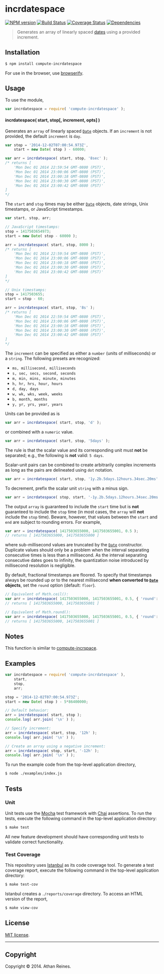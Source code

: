 incrdatespace
===
[![NPM version][npm-image]][npm-url] [![Build Status][travis-image]][travis-url] [![Coverage Status][coveralls-image]][coveralls-url] [![Dependencies][dependencies-image]][dependencies-url]

> Generates an array of linearly spaced [dates](https://developer.mozilla.org/en-US/docs/Web/JavaScript/Reference/Global_Objects/Date) using a provided increment.


## Installation

``` bash
$ npm install compute-incrdatespace
```

For use in the browser, use [browserify](https://github.com/substack/node-browserify).


## Usage

To use the module,

``` javascript
var incrdatespace = require( 'compute-incrdatespace' );
```

#### incrdatespace( start, stop[, increment, opts] )

Generates an `array` of linearly spaced [`Date`](https://developer.mozilla.org/en-US/docs/Web/JavaScript/Reference/Global_Objects/Date) objects. If an `increment` is not provided, the default `increment` is `day`.

``` javascript
var stop = '2014-12-02T07:00:54.973Z',
	start = new Date( stop ) - 60000;

var arr = incrdatespace( start, stop, '8sec' );
/* returns [
	'Mon Dec 01 2014 22:59:54 GMT-0800 (PST)',
	'Mon Dec 01 2014 23:00:06 GMT-0800 (PST)',
	'Mon Dec 01 2014 23:00:18 GMT-0800 (PST)',
	'Mon Dec 01 2014 23:00:30 GMT-0800 (PST)',
	'Mon Dec 01 2014 23:00:42 GMT-0800 (PST)'
]
*/
```

The `start` and `stop` times may be either [`Date`](https://developer.mozilla.org/en-US/docs/Web/JavaScript/Reference/Global_Objects/Date) objects, date strings, Unix timestamps, or JavaScript timestamps.

``` javascript
var start, stop, arr;

// JavaScript timestamps:
stop = 1417503654973;
start = new Date( stop - 60000 );

arr = incrdatespace( start, stop, 8000 );
/* returns [
	'Mon Dec 01 2014 22:59:54 GMT-0800 (PST)',
	'Mon Dec 01 2014 23:00:06 GMT-0800 (PST)',
	'Mon Dec 01 2014 23:00:18 GMT-0800 (PST)',
	'Mon Dec 01 2014 23:00:30 GMT-0800 (PST)',
	'Mon Dec 01 2014 23:00:42 GMT-0800 (PST)'
]
*/

// Unix timestamps:
stop = 1417503655;
start = stop - 60;

arr = incrdatespace( start, stop, '8s' );
/* returns [
	'Mon Dec 01 2014 22:59:54 GMT-0800 (PST)',
	'Mon Dec 01 2014 23:00:06 GMT-0800 (PST)',
	'Mon Dec 01 2014 23:00:18 GMT-0800 (PST)',
	'Mon Dec 01 2014 23:00:30 GMT-0800 (PST)',
	'Mon Dec 01 2014 23:00:42 GMT-0800 (PST)'
]
*/
```

The `increment` can be specified as either a `number` (units of milliseconds) or a `string`. The following presets are recognized:

*	`ms, millisecond, milliseconds`
*	`s, sec, secs, second, seconds`
*	`m, min, mins, minute, minutes`
*	`h, hr, hrs, hour, hours`
*	`d, day, days`
*	`w, wk, wks, week, weeks`
*	`b, month, months`
* 	`y, yr, yrs, year, years`

Units can be provided as is

``` javascript
var arr = incrdatespace( start, stop, 'd' );
```

or combined with a `numeric` value.

``` javascript
var arr = incrdatespace( start, stop, '5days' );
```

The rule is that the scalar value and its corresponding unit must __not__ be separated; e.g., the following is __not__ valid: `5 days`.

Scalar-unit pairs can be combined to create arbitrarily complex increments as long as the pairs are delineated using `dot` notation.

``` javascript
var arr = incrdatespace( start, stop, '1y.2b.5days.12hours.34sec.20ms' );
```

To decrement, prefix the scalar unit `string` with a minus sign.

``` javascript
var arr = incrdatespace( stop, start, '-1y.2b.5days.12hours.34sec.20ms' );
```

The output `array` is guaranteed to include the `start` time but is __not__ guaranteed to include the `stop` time (in most cases, the `array` will __not__ include the `stop` time). Beware, however, that values between the `start` and `end` are subject to rounding errors. For example,

``` javascript
var arr = incrdatespace( 1417503655000, 1417503655001, 0.5 );
// returns [ 1417503655000, 1417503655000 ]
```

where sub-millisecond values are truncated by the [`Date`](https://developer.mozilla.org/en-US/docs/Web/JavaScript/Reference/Global_Objects/Date) constructor. Duplicate values should only be a problem when the interval separating consecutive times is less than a millisecond. As the interval separating consecutive dates goes to infinity, the quantization noise introduced by millisecond resolution is negligible.

By default, fractional timestamps are floored. To specify that timestamps always be rounded up or to the nearest millisecond __when converted to [`Date`](https://developer.mozilla.org/en-US/docs/Web/JavaScript/Reference/Global_Objects/Date) objects__, set the `round` option (default: `floor`).

``` javascript
// Equivalent of Math.ceil():
var arr = incrdatespace( 1417503655000, 1417503655001, 0.5, { 'round': 'ceil' } );
// returns [ 1417503655000, 1417503655001 ]

// Equivalent of Math.round():
var arr = incrdatespace( 1417503655000, 1417503655001, 0.5, { 'round': 'round' } );
// returns [ 1417503655000, 1417503655001 ]
```



## Notes

This function is similar to [compute-incrspace](https://github.com/compute-io/incrspace).



## Examples

``` javascript
var incrdatespace = require( 'compute-incrdatespace' ),
	start,
	stop,
	arr;

stop = '2014-12-02T07:00:54.973Z';
start = new Date( stop ) - 5*86400000;

// Default behavior:
arr = incrdatespace( start, stop );
console.log( arr.join( '\n' ) );

// Specify increment:
arr = incrdatespace( start, stop, '12h' );
console.log( arr.join( '\n' ) );

// Create an array using a negative increment:
arr = incrdatespace( stop, start, '-12h' );
console.log( arr.join( '\n' ) );
```

To run the example code from the top-level application directory,

``` bash
$ node ./examples/index.js
```


## Tests

### Unit

Unit tests use the [Mocha](http://mochajs.org/) test framework with [Chai](http://chaijs.com) assertions. To run the tests, execute the following command in the top-level application directory:

``` bash
$ make test
```

All new feature development should have corresponding unit tests to validate correct functionality.


### Test Coverage

This repository uses [Istanbul](https://github.com/gotwarlost/istanbul) as its code coverage tool. To generate a test coverage report, execute the following command in the top-level application directory:

``` bash
$ make test-cov
```

Istanbul creates a `./reports/coverage` directory. To access an HTML version of the report,

``` bash
$ make view-cov
```


## License

[MIT license](http://opensource.org/licenses/MIT). 


---
## Copyright

Copyright &copy; 2014. Athan Reines.


[npm-image]: http://img.shields.io/npm/v/compute-incrdatespace.svg
[npm-url]: https://npmjs.org/package/compute-incrdatespace

[travis-image]: http://img.shields.io/travis/compute-io/incrdatespace/master.svg
[travis-url]: https://travis-ci.org/compute-io/incrdatespace

[coveralls-image]: https://img.shields.io/coveralls/compute-io/incrdatespace/master.svg
[coveralls-url]: https://coveralls.io/r/compute-io/incrdatespace?branch=master

[dependencies-image]: http://img.shields.io/david/compute-io/incrdatespace.svg
[dependencies-url]: https://david-dm.org/compute-io/incrdatespace

[dev-dependencies-image]: http://img.shields.io/david/dev/compute-io/incrdatespace.svg
[dev-dependencies-url]: https://david-dm.org/dev/compute-io/incrdatespace

[github-issues-image]: http://img.shields.io/github/issues/compute-io/incrdatespace.svg
[github-issues-url]: https://github.com/compute-io/incrdatespace/issues
